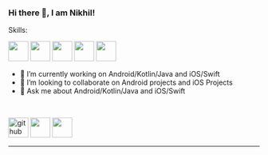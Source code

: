 ### Hi there 👋, I am Nikhil!

Skills:

<img src='https://img.shields.io/badge/Android-3DDC84?logo=android&logoColor=white&style=for-the-badge' height='40'/> <img src='https://img.shields.io/badge/kotlin-%230095D5.svg?&style=for-the-badge&logo=kotlin&logoColor=white' height='40'/> <img src='https://img.shields.io/badge/java-ED1D25.svg?&style=for-the-badge&logo=openjdk&logoColor=white' height='40'/> <img src='https://img.shields.io/badge/ios-%23000000.svg?&style=for-the-badge&logo=apple&logoColor=white' height='40'/> <img src='https://img.shields.io/badge/swift-%23FE5000.svg?&style=for-the-badge&logo=swift&logoColor=white' height='40'/>

- 🔭 I’m currently working on Android/Kotlin/Java and iOS/Swift
- 👯 I’m looking to collaborate on Android projects and iOS Projects
- 💬 Ask me about Android/Kotlin/Java and iOS/Swift
<br />

[<img src='https://img.shields.io/badge/github-%23100000.svg?&style=for-the-badge&logo=github&logoColor=white' alt='github' height='40'>](https://github.com/nikhiljainlive) 
[<img src='https://img.shields.io/badge/stackoverflow-F58025.svg?&style=for-the-badge&logo=stack-overflow&logoColor=white' height='40'>](https://stackoverflow.com/users/11366574/nikhil-jain)
[<img src='https://img.shields.io/badge/linkedin-0A66C2.svg?&style=for-the-badge&logo=linkedin&logoColor=white' height='40'>](https://www.linkedin.com/in/nikhiljainlive/)
<!---[<img src='https://img.shields.io/badge/twitter-%231DA1F2.svg?&style=for-the-badge&logo=twitter&logoColor=white' alt='twitter' height='40'>](https://www.twitter.com/nikhiljainlive) ---> 
<!--
![Profile views](https://gpvc.arturio.dev/nikhiljainlive)  

<a href="https://github.com/ryo-ma/github-profile-trophy">
  <img width=800 src="https://github-profile-trophy.vercel.app/?username=nikhiljainlive&column=7"/>
</a>
-->
---

<!---
<div>
  <img height="170" align="left" src="https://github-readme-stats.vercel.app/api?username=nikhiljainlive&count_private=true&include_all_commits=true" />
  <img src="https://github-readme-stats.vercel.app/api/top-langs/?username=nikhiljainlive&layout=compact" />
</div>
---> 
